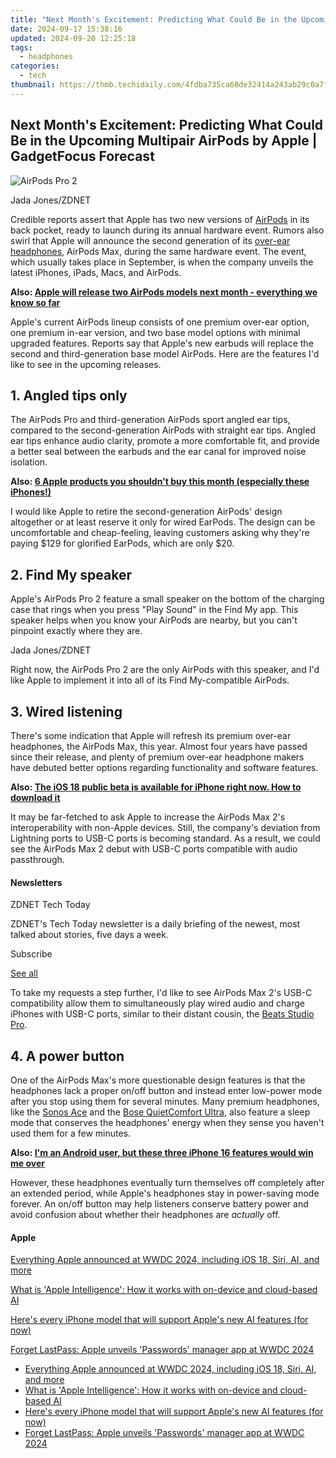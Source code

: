 ```yaml
---
title: "Next Month's Excitement: Predicting What Could Be in the Upcoming Multipair AirPods by Apple | GadgetFocus Forecast"
date: 2024-09-17 15:38:16
updated: 2024-09-20 12:25:18
tags:
  - headphones
categories:
  - tech
thumbnail: https://thmb.techidaily.com/4fdba735ca68de32414a243ab29c0a7ff66726341a93d84f39e27448ba642383.jpg
---
```


## Next Month's Excitement: Predicting What Could Be in the Upcoming Multipair AirPods by Apple | GadgetFocus Forecast

![AirPods Pro 2](https://www.zdnet.com/a/img/resize/df8d47af6e94649902f615037298b3532335e96d/2024/08/19/13ef3b68-fd77-47a2-87cd-ead3e6b956c2/airpods-2.jpg?auto=webp&width=1280)

Jada Jones/ZDNET

Credible reports assert that Apple has two new versions of [AirPods](https://www.zdnet.com/article/best-airpods/) in its back pocket, ready to launch during its annual hardware event. Rumors also swirl that Apple will announce the second generation of its [over-ear headphones](https://www.zdnet.com/article/best-over-ear-headphones/), AirPods Max, during the same hardware event. The event, which usually takes place in September, is when the company unveils the latest iPhones, iPads, Macs, and AirPods.

**Also: [Apple will release two AirPods models next month - everything we know so far](https://www.zdnet.com/article/two-new-airpods-models-expected-this-fall-heres-everything-we-know-so-far/)**

Apple's current AirPods lineup consists of one premium over-ear option, one premium in-ear version, and two base model options with minimal upgraded features. Reports say that Apple's new earbuds will replace the second and third-generation base model AirPods. Here are the features I'd like to see in the upcoming releases.

## 1\. Angled tips only

The AirPods Pro and third-generation AirPods sport angled ear tips, compared to the second-generation AirPods with straight ear tips. Angled ear tips enhance audio clarity, promote a more comfortable fit, and provide a better seal between the earbuds and the ear canal for improved noise isolation.

**Also: [6 Apple products you shouldn't buy this month (especially these iPhones!)](https://www.zdnet.com/article/5-apple-products-you-shouldnt-buy-this-month-especially-these-iphones/)**

I would like Apple to retire the second-generation AirPods' design altogether or at least reserve it only for wired EarPods. The design can be uncomfortable and cheap-feeling, leaving customers asking why they're paying $129 for glorified EarPods, which are only $20.

## 2\. Find My speaker

Apple's AirPods Pro 2 feature a small speaker on the bottom of the charging case that rings when you press "Play Sound" in the Find My app. This speaker helps when you know your AirPods are nearby, but you can't pinpoint exactly where they are.

Jada Jones/ZDNET

Right now, the AirPods Pro 2 are the only AirPods with this speaker, and I'd like Apple to implement it into all of its Find My-compatible AirPods.

## 3\. Wired listening

There's some indication that Apple will refresh its premium over-ear headphones, the AirPods Max, this year. Almost four years have passed since their release, and plenty of premium over-ear headphone makers have debuted better options regarding functionality and software features.

**Also: [The iOS 18 public beta is available for iPhone right now. How to download it](https://www.zdnet.com/article/the-ios-18-public-beta-is-available-for-iphone-right-now-heres-how-to-download-it-and-which-models-support-it/)**

It may be far-fetched to ask Apple to increase the AirPods Max 2's interoperability with non-Apple devices. Still, the company's deviation from Lightning ports to USB-C ports is becoming standard. As a result, we could see the AirPods Max 2 debut with USB-C ports compatible with audio passthrough. 

#### Newsletters

ZDNET Tech Today

ZDNET's Tech Today newsletter is a daily briefing of the newest, most talked about stories, five days a week.

 Subscribe

[See all](https://www.zdnet.com/newsletters/)

To take my requests a step further, I'd like to see AirPods Max 2's USB-C compatibility allow them to simultaneously play wired audio and charge iPhones with USB-C ports, similar to their distant cousin, the [Beats Studio Pro](https://www.zdnet.com/article/beats-studio-pro-review/).

## 4\. A power button

One of the AirPods Max's more questionable design features is that the headphones lack a proper on/off button and instead enter low-power mode after you stop using them for several minutes. Many premium headphones, like the [Sonos Ace](https://www.zdnet.com/article/sonos-ace-review/) and the [Bose QuietComfort Ultra](https://www.zdnet.com/article/bose-quietcomfort-ultra-headphones-review/), also feature a sleep mode that conserves the headphones' energy when they sense you haven't used them for a few minutes.

**Also: [I'm an Android user, but these three iPhone 16 features would win me over](https://www.zdnet.com/article/im-an-android-user-but-these-three-iphone-16-features-would-win-me-over/)**

However, these headphones eventually turn themselves off completely after an extended period, while Apple's headphones stay in power-saving mode forever. An on/off button may help listeners conserve battery power and avoid confusion about whether their headphones are _actually_ off.

#### Apple

[Everything Apple announced at WWDC 2024, including iOS 18, Siri, AI, and more](https://www.zdnet.com/article/every-new-feature-apple-unveiled-for-iphone-ipad-mac-and-more-this-fall-including-ai/ "Everything Apple announced at WWDC 2024, including iOS 18, Siri, AI, and more")

[What is 'Apple Intelligence': How it works with on-device and cloud-based AI](https://www.zdnet.com/article/what-is-apple-intelligence-everything-to-know-about-ai-features-coming-to-iphones-macs-and-ipads/ "What is 'Apple Intelligence': How it works with on-device and cloud-based AI")

[Here's every iPhone model that will support Apple's new AI features (for now)](https://www.zdnet.com/article/ios-18-1-update-every-iphone-model-that-will-support-apples-new-ai-features-for-now/ "Here's every iPhone model that will support Apple's new AI features (for now)")

[Forget LastPass: Apple unveils 'Passwords' manager app at WWDC 2024](https://www.zdnet.com/article/forget-lastpass-apple-unveils-passwords-manager-app-at-wwdc-2024/ "Forget LastPass: Apple unveils 'Passwords' manager app at WWDC 2024")

* [Everything Apple announced at WWDC 2024, including iOS 18, Siri, AI, and more](https://www.zdnet.com/article/every-new-feature-apple-unveiled-for-iphone-ipad-mac-and-more-this-fall-including-ai/ "Everything Apple announced at WWDC 2024, including iOS 18, Siri, AI, and more")
* [What is 'Apple Intelligence': How it works with on-device and cloud-based AI](https://www.zdnet.com/article/what-is-apple-intelligence-everything-to-know-about-ai-features-coming-to-iphones-macs-and-ipads/ "What is 'Apple Intelligence': How it works with on-device and cloud-based AI")
* [Here's every iPhone model that will support Apple's new AI features (for now)](https://www.zdnet.com/article/ios-18-1-update-every-iphone-model-that-will-support-apples-new-ai-features-for-now/ "Here's every iPhone model that will support Apple's new AI features (for now)")
* [Forget LastPass: Apple unveils 'Passwords' manager app at WWDC 2024](https://www.zdnet.com/article/forget-lastpass-apple-unveils-passwords-manager-app-at-wwdc-2024/ "Forget LastPass: Apple unveils 'Passwords' manager app at WWDC 2024")

<ins class="adsbygoogle"
     style="display:block"
     data-ad-format="autorelaxed"
     data-ad-client="ca-pub-7571918770474297"
     data-ad-slot="1223367746"></ins>



<ins class="adsbygoogle"
     style="display:block"
     data-ad-client="ca-pub-7571918770474297"
     data-ad-slot="8358498916"
     data-ad-format="auto"
     data-full-width-responsive="true"></ins>
